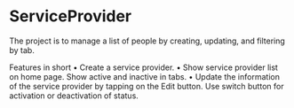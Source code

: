 # ServiceProvider
The project is to manage a list of people by creating, updating, and filtering by tab.

Features in short
• Create a service provider.
• Show service provider list on home page. Show active and inactive in tabs.
• Update the information of the service provider by tapping on the Edit button.
Use switch button for activation or deactivation of status.
